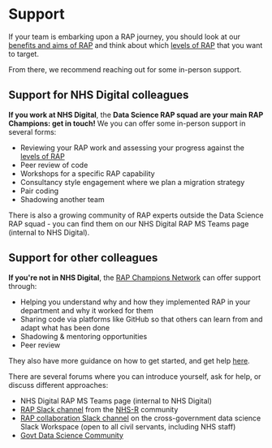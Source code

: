 # Support

If your team is embarking upon a RAP journey, you should look at our [benefits and aims of RAP][1] and think about which [levels of RAP][2] that you want to target.

From there, we recommend reaching out for some in-person support.

## Support for NHS Digital colleagues

**If you work at NHS Digital**, the **Data Science RAP squad are your main RAP Champions: get in touch!** We you can offer some in-person support in several forms:

- Reviewing your RAP work and assessing your progress against the [levels of RAP][2]
- Peer review of code
- Workshops for a specific RAP capability
- Consultancy style engagement where we plan a migration strategy
- Pair coding
- Shadowing another team

There is also a growing community of RAP experts outside the Data Science RAP squad - you can find them on our NHS Digital RAP MS Teams page (internal to NHS Digital).

## Support for other colleagues

**If you're not in NHS Digital**, the [RAP Champions Network](https://analysisfunction.civilservice.gov.uk/support/reproducible-analytical-pipelines/reproducible-analytical-pipeline-rap-champions) can offer support through:

- Helping you understand why and how they implemented RAP in your department and why it worked for them
- Sharing code via platforms like GitHub so that others can learn from and adapt what has been done
- Shadowing & mentoring opportunities
- Peer review

They also have more guidance on how to get started, and get help [here](https://dataingovernment.blog.gov.uk/2022/08/08/mentoring-a-successful-rap-project/).

There are several forums where you can introduce yourself, ask for help, or discuss different approaches:

- NHS Digital RAP MS Teams page (internal to NHS Digital)
- [RAP Slack channel](https://nhsrcommunity.slack.com/archives/C03N1GXHEH0) from the [NHS-R](https://nhsrcommunity.com/) community
- [RAP collaboration Slack channel](https://govdatascience.slack.com/archives/C6H22U3H9) on the cross-government data science Slack Workspace (open to all civil servants, including NHS staff)
- [Govt Data Science Community](https://www.gov.uk/service-manual/communities/data-science-community)

[1]: ./introduction_to_RAP/why_RAP_is_important.md
[2]: ./introduction_to_RAP/levels_of_RAP.md

